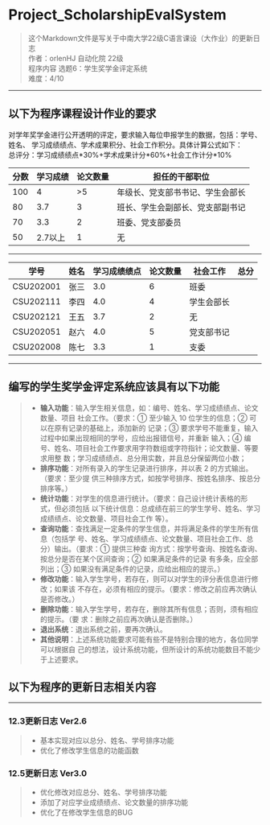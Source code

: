 # **Project_ScholarshipEvalSystem** 
>这个Markdown文件是写关于中南大学22级C语言课设（大作业）的更新日志  
>作者：orlenHJ 自动化院 22级  
>程序内容 选题6：学生奖学金评定系统  
>难度：4/10
------
## **以下为程序课程设计作业的要求**
对学年奖学金进行公开透明的评定，要求输入每位申报学生的数据，包括：学号、姓名、
学习成绩绩点、学术成果积分、社会工作积分。具体计算公式如下：  
总评分：学习成绩绩点\*30%+学术成果计分\*60%+社会工作计分\*10%  


|  分数   | 学习成绩   |   论文数量   | 担任的干部职位   |  
|  ----   | ----  |  ----   | ----  |
|100| 4 |>5| 年级长、党支部书书记、学生会部长
|80| 3.7| 3| 班长、学生会副部长、党支部副书记
|70| 3.3| 2 |班委、党支部委员
|50| 2.7以上| 1| 无
----

|学号 |姓名 |学习成绩绩点 |论文数量 |社会工作 |总分
|----|----|----|----|----|----
|CSU202001 |张三 |3.0 |6 |班委
|CSU202111 |李四 |4.0 |4 |学生会部长
|CSU202121 |王五 |3.7 |2 |无
|CSU202051 |赵六 |4.0 |5 |党支部书记
|CSU202008 |陈七 |3.3 |1 |支委
----
## **编写的学生奖学金评定系统应该具有以下功能**
>* **输入功能**：输入学生相关信息，如：编号、姓名、学习成绩绩点、论文数量、项目
社会工作。（要求：① 至少输入 10 位学生的信息；② 可以在原有记录的基础上，添加新的
记录；③ 要求学号不能重复，输入过程中如果出现相同的学号，应给出报错信号，并重新
输入；④ 编号、姓名、项目社会工作要求用字符数组或字符指针；论文数量、等要求用整
数；学习成绩绩点、总分用实数，并且总分保留两位小数；  
>* **排序功能**：对所有录入的学生记录进行排序，并以表 2 的方式输出。（要求：至少提
供三种排序方式，如按学号排序、按姓名排序、按总分排序等。）  
>* **统计功能**：对学生的信息进行统计。（要求：自己设计统计表格的形式，但必须包括
以下统计信息：总成绩在前三的学生学号、姓名、学习成绩绩点、论文数量、项目社会工作
等）。  
>* **查询功能**：查找满足一定条件的学生信息，并将满足条件的学生所有信息（包括学
号、姓名、学习成绩绩点、论文数量、项目社会工作、总分）输出。（要求：① 提供三种查
询方式：按学号查询、按姓名查询、按总分是否在某个区间查询；② 如果满足条件的记录
有多条，应全部列出；③ 如果没有满足条件的记录，应给出相应的提示。）  
>* **修改功能**：输入学生学号，若存在，则可以对学生的评分表信息进行修改；如果该
不存在，必须有相应的提示。（要求：修改之前应再次确认是否修改。）   
>* **删除功能**：输入学生学号，若存在，删除其所有信息；否则，须有相应的提示。（要
求：删除之前应再次确认是否删除。）  
>* **退出系统**：退出系统之前，要再次确认。
>* **其他说明**：上述系统功能要求可能有些不是特别合理的地方，各位同学可以根据自
己的想法，设计系统功能，但所设计的系统功能数目不能少于上述要求。

## **以下为程序的更新日志相关内容**  
---
### **12.3更新日志 Ver2.6**
>* 基本实现对应以总分、姓名、学号排序功能
>* 优化了修改学生信息的功能函数
### **12.5更新日志 Ver3.0**
>* 优化修改对应总分、姓名、学号排序功能  
>* 添加了对应学业成绩绩点、论文数量的排序功能
>* 优化了在修改学生信息的BUG
 











